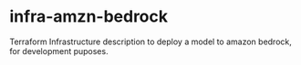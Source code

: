 # infra-amzn-bedrock
Terraform Infrastructure description to deploy a model to amazon bedrock, for development puposes.
